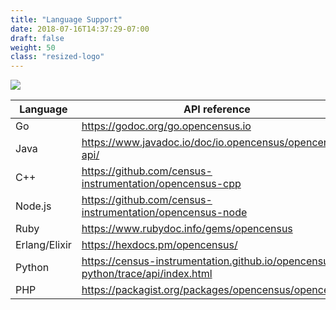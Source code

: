 ```yaml
---
title: "Language Support"
date: 2018-07-16T14:37:29-07:00
draft: false
weight: 50
class: "resized-logo"
---
```


![](/images/opencensus-supported-languages.png)

Language|API reference
---|---
Go|https://godoc.org/go.opencensus.io
Java|https://www.javadoc.io/doc/io.opencensus/opencensus-api/
C++|https://github.com/census-instrumentation/opencensus-cpp
Node.js|https://github.com/census-instrumentation/opencensus-node
Ruby|https://www.rubydoc.info/gems/opencensus
Erlang/Elixir|https://hexdocs.pm/opencensus/
Python|https://census-instrumentation.github.io/opencensus-python/trace/api/index.html
PHP|https://packagist.org/packages/opencensus/opencensus
